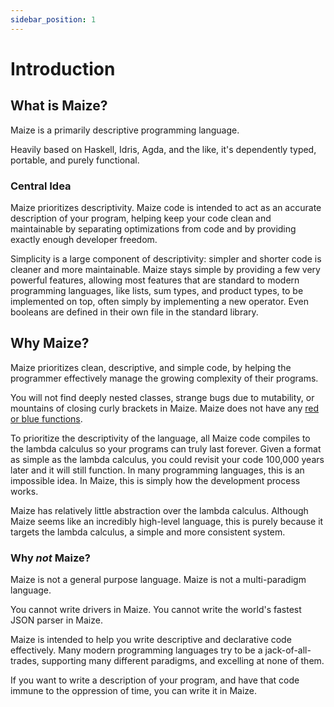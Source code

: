 ```yaml
---
sidebar_position: 1
---
```


# Introduction

## What is Maize?
Maize is a primarily descriptive programming language.

Heavily based on Haskell, Idris, Agda, and the like, it's dependently typed,
portable, and purely functional.

### Central Idea
Maize prioritizes descriptivity. Maize code is intended to act as an accurate
description of your program, helping keep your code clean and maintainable by
separating optimizations from code and by providing exactly enough developer
freedom. 

Simplicity is a large component of descriptivity: simpler and shorter code is
cleaner and more maintainable. Maize stays simple by providing a few very
powerful features, allowing most features that are standard to modern
programming languages, like lists, sum types, and product types, to be
implemented on top, often simply by implementing a new operator. Even booleans
are defined in their own file in the standard library.

## Why Maize?
Maize prioritizes clean, descriptive, and simple code, by helping the
programmer effectively manage the growing complexity of their programs.

You will not find deeply nested classes, strange bugs due to mutability, or
mountains of closing curly brackets in Maize.
Maize does not have any [red or blue functions](https://journal.stuffwithstuff.com/2015/02/01/what-color-is-your-function/).

To prioritize the descriptivity of the language, all Maize code compiles to the
lambda calculus so your programs can truly last forever. Given a format as
simple as the lambda calculus, you could revisit your code 100,000 years later
and it will still function. In many programming languages, this is an
impossible idea. In Maize, this is simply how the development process works.

Maize has relatively little abstraction over the lambda calculus. Although
Maize seems like an incredibly high-level language, this is purely because it
targets the lambda calculus, a simple and more consistent system.

### Why *not* Maize?
Maize is not a general purpose language. Maize is not a multi-paradigm language.

You cannot write drivers in Maize. You cannot write the world's fastest JSON parser in Maize.

Maize is intended to help you write descriptive and declarative code
effectively. Many modern programming languages try to be a jack-of-all-trades,
supporting many different paradigms, and excelling at none of them.

If you want to write a description of your program, and have that code immune
to the oppression of time, you can write it in Maize.
